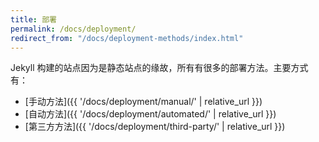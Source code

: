 ```yaml
---
title: 部署
permalink: /docs/deployment/
redirect_from: "/docs/deployment-methods/index.html"
---
```


Jekyll 构建的站点因为是静态站点的缘故，所有有很多的部署方法。主要方式有：

* [手动方法]({{ '/docs/deployment/manual/' | relative_url }})
* [自动方法]({{ '/docs/deployment/automated/' | relative_url }})
* [第三方方法]({{ '/docs/deployment/third-party/' | relative_url }})
